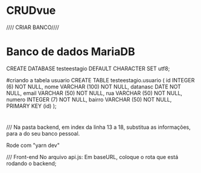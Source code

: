 # CRUDvue

//// CRIAR BANCO////
# Banco de dados MariaDB #

CREATE DATABASE testeestagio DEFAULT CHARACTER SET utf8;

#criando a tabela usuario
CREATE TABLE testeestagio.usuario (
	  id INTEGER (6) NOT NULL,
	  nome VARCHAR (100) NOT NULL,
    datanasc DATE NOT NULL,
    email VARCHAR (50) NOT NULL,
    rua VARCHAR (50) NOT NULL,
    numero INTEGER (7) NOT NULL,
    bairro VARCHAR (50) NOT NULL,
    PRIMARY KEY (id)
);

#

/// Na pasta backend, em index
da linha 13 a 18, substitua as informações, para a do seu banco pessoal.

Rode com "yarn dev"

/// Front-end
No arquivo api.js:
Em baseURL, coloque o rota que está rodando o backend;
